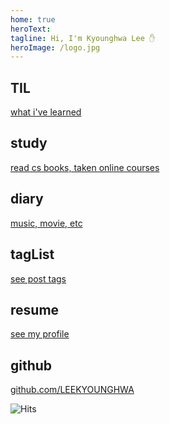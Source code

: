 ```yaml
---
home: true
heroText: 
tagline: Hi, I'm Kyounghwa Lee ✋
heroImage: /logo.jpg
---
```


<div class="features">
  <div class="feature">
    <h2>TIL</h2>
    <a href="/posts">what i've learned</a>
  </div>
  <div class="feature">
    <h2>study</h2>
    <a href="/study">read cs books, taken online courses</a>
  </div>
  <div class="feature">
    <h2>diary</h2>
    <a href="/diary">music, movie, etc</a>
  </div>
  <div class="feature">
    <h2>tagList</h2>
    <a href="/etc/tagList">see post tags</a>
  </div>
  <div class="feature">
    <h2>resume</h2>
    <a href="/etc/resume">see my profile</a>
  </div>
  <div class="feature">
    <h2>github</h2>
    <a href="https://github.com/LEEKYOUNGHWA" target="_blank">github.com/LEEKYOUNGHWA</a>
  </div>
</div>


![Hits](https://hits.seeyoufarm.com/api/count/incr/badge.svg?url=https%3A%2F%2Fleekyounghwa.github.io&count_bg=%23413DC9&title_bg=%23555555&icon=vue-dot-js.svg&icon_color=%2335A843&title=KH%27s+Blog+Hits&edge_flat=true)